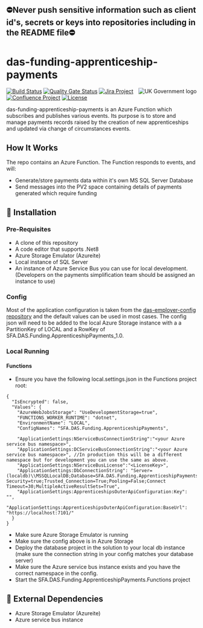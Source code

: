 ## ⛔Never push sensitive information such as client id's, secrets or keys into repositories including in the README file⛔

# das-funding-apprenticeship-payments

<img src="https://avatars.githubusercontent.com/u/9841374?s=200&v=4" align="right" alt="UK Government logo">

[![Build Status](https://dev.azure.com/sfa-gov-uk/Digital%20Apprenticeship%20Service/_apis/build/status/das-funding-apprenticeship-payments?branchName=main)](https://dev.azure.com/sfa-gov-uk/Digital%20Apprenticeship%20Service/_apis/build/status/das-funding-apprenticeship-payments?branchName=main)
[![Quality Gate Status](https://sonarcloud.io/api/project_badges/measure?project=SkillsFundingAgency_das-funding-apprenticeship-payments&metric=alert_status)](https://sonarcloud.io/dashboard?id=SkillsFundingAgency_das-funding-apprenticeship-payments)
[![Jira Project](https://img.shields.io/badge/Jira-Project-blue)](https://skillsfundingagency.atlassian.net/jira/software/c/projects/FLP/boards/753)
[![Confluence Project](https://img.shields.io/badge/Confluence-Project-blue)](https://skillsfundingagency.atlassian.net/wiki/spaces/NDL/pages/3480354918/Flexible+Payments+Models)
[![License](https://img.shields.io/badge/license-MIT-lightgrey.svg?longCache=true&style=flat-square)](https://en.wikipedia.org/wiki/MIT_License)

das-funding-apprenticeship-payments is an Azure Function which subscribes and publishes various events. Its purpose is to store and manage payments records raised by the creation of new apprenticeships and updated via change of circumstances events.


## How It Works

The repo contains an Azure Function.
The Function responds to events, and will:
* Generate/store payments data within it's own MS SQL Server Database
* Send messages into the PV2 space containing details of payments generated which require funding

## 🚀 Installation

### Pre-Requisites

* A clone of this repository
* A code editor that supports .Net8
* Azure Storage Emulator (Azureite)
* Local instance of SQL Server
* An instance of Azure Service Bus you can use for local development. (Developers on the payments simplification team should be assigned an instance to use)

### Config

Most of the application configuration is taken from the [das-employer-config repository](https://github.com/SkillsFundingAgency/das-employer-config) and the default values can be used in most cases.  The config json will need to be added to the local Azure Storage instance with a a PartitionKey of LOCAL and a RowKey of SFA.DAS.Funding.ApprenticeshipPayments_1.0.

### Local Running

#### Functions

* Ensure you have the following local.settings.json in the Functions project root:

```
{
  "IsEncrypted": false,
  "Values": {
    "AzureWebJobsStorage": "UseDevelopmentStorage=true",
    "FUNCTIONS_WORKER_RUNTIME": "dotnet",
    "EnvironmentName": "LOCAL",
    "ConfigNames": "SFA.DAS.Funding.ApprenticeshipPayments",
    
    "ApplicationSettings:NServiceBusConnectionString":"<your Azure service bus namespace>",
    "ApplicationSettings:DCServiceBusConnectionString":"<your Azure service bus namespace>", //In production this will be a different namespace but for development you can use the same as above.
    "ApplicationSettings:NServiceBusLicense":"<LicenseKey>",
    "ApplicationSettings:DbConnectionString": "Server=(localdb)\\MSSQLLocalDB;Database=SFA.DAS.Funding.ApprenticeshipPayments.Database;Integrated Security=true;Trusted_Connection=True;Pooling=False;Connect Timeout=30;MultipleActiveResultSets=True",
    "ApplicationSettings:ApprenticeshipsOuterApiConfiguration:Key": "",
    "ApplicationSettings:ApprenticeshipsOuterApiConfiguration:BaseUrl": "https://localhost:7101/"
  }
}
```

* Make sure Azure Storage Emulator is running
* Make sure the config above is in Azure Storage
* Deploy the database project in the solution to your local db instance (make sure the connection string in your config matches your database server)
* Make sure the Azure service bus instance exists and you have the correct namespace in the config.
* Start the SFA.DAS.Funding.ApprenticeshipPayments.Functions project

## 🔗 External Dependencies

* Azure Storage Emulator (Azureite)
* Azure service bus instance